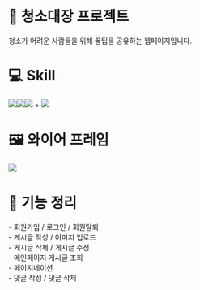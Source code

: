 <h1>🧹 청소대장 프로젝트</h1>
<p>청소가 어려운 사람들을 위해 꿀팁을 공유하는 웹페이지입니다.</p>
<h1>💻 Skill </h1>
   <img src="https://img.shields.io/badge/React-61DAFB?style=flat&logo=React&logoColor=white"/><img src="https://img.shields.io/badge/React Query-FF4154?style=flat&logo=React Query&logoColor=white"/><img src="https://img.shields.io/badge/CSS3-1572B6?style=flat&logo=CSS3&logoColor=white"/>
   +
      <img src="https://img.shields.io/badge/Spring-1572B6?style=flat&logo=Spring&logoColor=white"/>
   <h1>🖼 와이어 프레임</h1>
   <img src="https://www.notion.so/5-SA-91ca769e62cd4fc5831fc011c5e23b87?pvs=4#2d5fff7311b345dd8534f7e364f38039"/>
   <h1>📌 기능 정리</h1>
   - 회원가입 / 로그인 / 회원탈퇴 </br>
   - 게시글 작성 / 이미지 업로드 </br>
   - 게시글 삭제 / 게시글 수정 </br>
   - 메인페이지 게시글 조회  </br>
   - 페이지네이션 </br>
   - 댓글 작성 / 댓글 삭제 </br>

